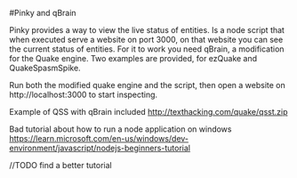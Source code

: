 
#Pinky and qBrain 

Pinky provides a way to view the live status of entities.  Is a node script that when executed serve a website on port 3000, on that website you can see the current status of entities.
For it to work you need qBrain, a modification for the Quake engine. Two examples are provided, for ezQuake and QuakeSpasmSpike. 

Run both the modified quake engine and the script, then open a website on http://localhost:3000 to start inspecting.


Example of QSS with qBrain included
http://texthacking.com/quake/qsst.zip

Bad tutorial about how to run a node application on windows
https://learn.microsoft.com/en-us/windows/dev-environment/javascript/nodejs-beginners-tutorial

//TODO find a better tutorial 
